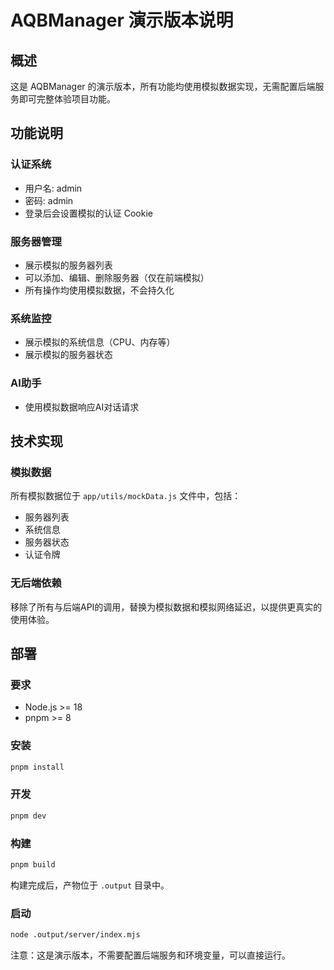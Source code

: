 # AQBManager 演示版本说明

## 概述

这是 AQBManager 的演示版本，所有功能均使用模拟数据实现，无需配置后端服务即可完整体验项目功能。

## 功能说明

### 认证系统
- 用户名: admin
- 密码: admin
- 登录后会设置模拟的认证 Cookie

### 服务器管理
- 展示模拟的服务器列表
- 可以添加、编辑、删除服务器（仅在前端模拟）
- 所有操作均使用模拟数据，不会持久化

### 系统监控
- 展示模拟的系统信息（CPU、内存等）
- 展示模拟的服务器状态

### AI助手
- 使用模拟数据响应AI对话请求

## 技术实现

### 模拟数据
所有模拟数据位于 `app/utils/mockData.js` 文件中，包括：
- 服务器列表
- 系统信息
- 服务器状态
- 认证令牌

### 无后端依赖
移除了所有与后端API的调用，替换为模拟数据和模拟网络延迟，以提供更真实的使用体验。

## 部署

### 要求
- Node.js >= 18
- pnpm >= 8

### 安装
```bash
pnpm install
```

### 开发
```bash
pnpm dev
```

### 构建
```bash
pnpm build
```

构建完成后，产物位于 `.output` 目录中。

### 启动
```bash
node .output/server/index.mjs
```

注意：这是演示版本，不需要配置后端服务和环境变量，可以直接运行。